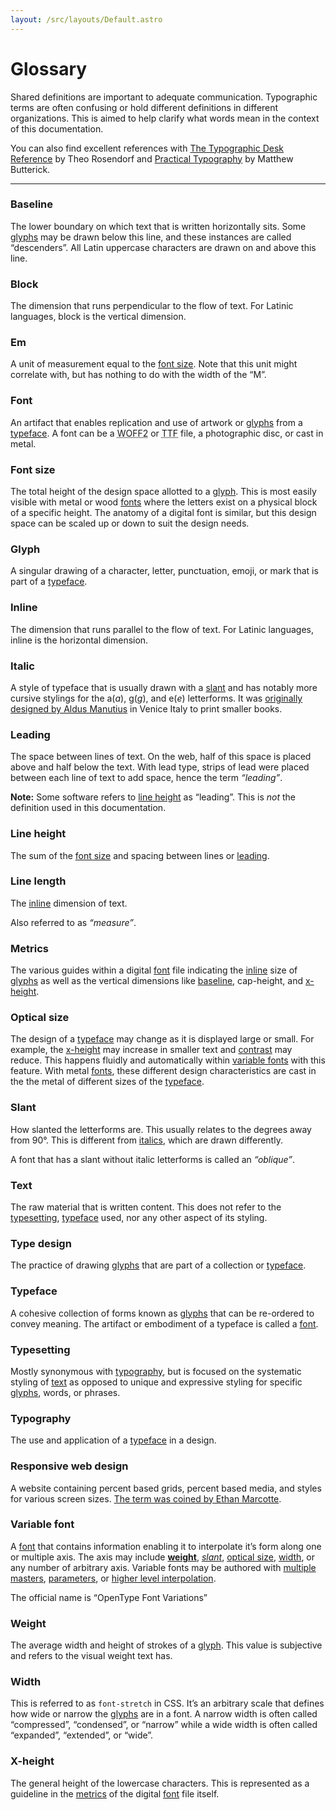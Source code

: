 ```yaml
---
layout: /src/layouts/Default.astro
---
```


# Glossary

Shared definitions are important to adequate communication. Typographic terms are often confusing or hold different definitions in different organizations. This is aimed to help clarify what words mean in the context of this documentation.

You can also find excellent references with [The Typographic Desk Reference](https://typedeskref.com/) by Theo Rosendorf and [Practical Typography](https://practicaltypography.com/) by Matthew Butterick.

---

### Baseline

The lower boundary on which text that is written horizontally sits. Some [glyphs](#glyph) may be drawn below this line, and these instances are called “descenders”. All Latin uppercase characters are drawn on and above this line.

### Block

The dimension that runs perpendicular to the flow of text. For Latinic languages, block is the vertical dimension.

### Em

A unit of measurement equal to the [font size](#font-size). Note that this unit might correlate with, but has nothing to do with the width of the “M”.

### Font

An artifact that enables replication and use of artwork or [glyphs](#glyph) from a [typeface](#typeface). A font can be a <abbr title="Web Open Font Format 2">WOFF2</abbr> or <abbr title="True Type Font">TTF</abbr> file, a photographic disc, or cast in metal.

### Font size

The total height of the design space allotted to a [glyph](#glyph). This is most easily visible with metal or wood [fonts](#font) where the letters exist on a physical block of a specific height. The anatomy of a digital font is similar, but this design space can be scaled up or down to suit the design needs.

### Glyph

A singular drawing of a character, letter, punctuation, emoji, or mark that is part of a [typeface](#typeface).

### Inline

The dimension that runs parallel to the flow of text. For Latinic languages, inline is the horizontal dimension.

### Italic

A style of typeface that is usually drawn with a [slant](#slant) and has notably more cursive stylings for the a(_a_), g(_g_), and e(_e_) letterforms. It was [originally designed by Aldus Manutius](https://books.google.com/books?id=6sidSDlif48C&pg=PA287#v=onepage&q&f=false) in Venice Italy to print smaller books.

### Leading

The space between lines of text. On the web, half of this space is placed above and half below the text. With lead type, strips of lead were placed between each line of text to add space, hence the term _“leading”_. 

**Note:** Some software refers to [line height](#line-height) as “leading”. This is _not_ the definition used in this documentation.

### Line height

The sum of the [font size](#font-size) and spacing between lines or [leading](#leading).

### Line length

The [inline](#inline) dimension of text.

Also referred to as _“measure”_.

### Metrics

The various guides within a digital [font](#font) file indicating the [inline](#inline) size of [glyphs](#glyph) as well as the vertical dimensions like [baseline](#baseline), cap-height, and [x-height](#x-height).

### Optical size

The design of a [typeface](#typeface) may change as it is displayed large or small. For example, the [x-height](#x-height) may increase in smaller text and [contrast](#contrast) may reduce. This happens fluidly and automatically within [variable fonts](#variable-font) with this feature. With metal [fonts](#font), these different design characteristics are cast in the the metal of different sizes of the [typeface](#typeface).

### Slant

How slanted the letterforms are. This usually relates to the degrees away from 90°. This is different from [italics](#italic), which are drawn differently.

A font that has a slant without italic letterforms is called an _“oblique”_.

### Text

The raw material that is written content. This does not refer to the [typesetting](#typesetting), [typeface](#typeface) used, nor any other aspect of its styling.

### Type design

The practice of drawing [glyphs](#glyph) that are part of a collection or [typeface](#typeface).

### Typeface

A cohesive collection of forms known as [glyphs](#glyph) that can be re-ordered to convey meaning. The artifact or embodiment of a typeface is called a [font](#font).

### Typesetting

Mostly synonymous with [typography](#typography), but is focused on the systematic styling of [text](#text) as opposed to unique and expressive styling for specific [glyphs](#glyph), words, or phrases.

### Typography

The use and application of a [typeface](#typeface) in a design.

### Responsive web design

A website containing percent based grids, percent based media, and styles for various screen sizes. [The term was coined by Ethan Marcotte](https://alistapart.com/article/responsive-web-design/).

### Variable font

A [font](#font) that contains information enabling it to interpolate it’s form along one or multiple axis. The axis may include [**weight**](#weight), [_slant_](#oblique), [optical size](#optical-size), [width](#width), or any number of arbitrary axis. Variable fonts may be authored with [multiple masters](https://glyphsapp.com/learn/multiple-masters-part-1-setting-up-masters), [parameters](https://material.io/blog/roboto-flex), or [higher level interpolation](https://www.underware.nl/case-studies/hoi/).

The official name is “OpenType Font Variations”

### Weight

The average width and height of strokes of a [glyph](#glyph). This value is subjective and refers to the visual weight text has.

### Width

This is referred to as `font-stretch` in CSS. It’s an arbitrary scale that defines how wide or narrow the [glyphs](#glyph) are in a font. A narrow width is often called “compressed”, “condensed”, or “narrow” while a wide width is often called “expanded”, “extended”, or “wide”.

### X-height

The general height of the lowercase characters. This is represented as a guideline in the [metrics](#metrics) of the digital [font](#font) file itself.